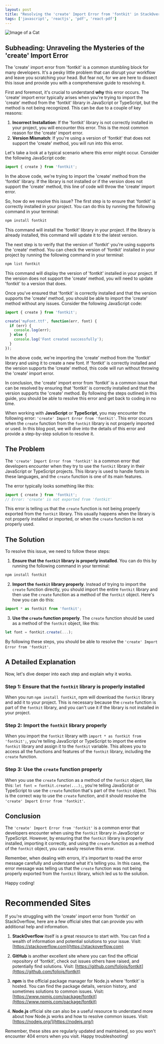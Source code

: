 ```yaml
---
layout: post
title: "Resolving the 'create' Import Error from 'fontkit' in StackOverflow"
tags: ['javascript', 'reactjs', 'pdf', 'react-pdf']
---
```


![Image of a Cat](http://source.unsplash.com/1600x900/?cat)

## Subheading: Unraveling the Mysteries of the 'create' Import Error

The 'create' import error from 'fontkit' is a common stumbling block for many developers. It's a pesky little problem that can disrupt your workflow and leave you scratching your head. But fear not, for we are here to dissect this issue and provide you with a comprehensive guide to resolving it. 

First and foremost, it's crucial to understand **why** this error occurs. The 'create' import error typically arises when you're trying to import the 'create' method from the 'fontkit' library in JavaScript or TypeScript, but the method is not being recognized. This can be due to a couple of key reasons:

1. **Incorrect Installation**: If the 'fontkit' library is not correctly installed in your project, you will encounter this error. This is the most common reason for the 'create' import error.
2. **Version Mismatch**: If you're using a version of 'fontkit' that does not support the 'create' method, you will run into this error. 

Let's take a look at a typical scenario where this error might occur. Consider the following JavaScript code:

```javascript
import { create } from 'fontkit';
```

In the above code, we're trying to import the 'create' method from the 'fontkit' library. If the library is not installed or if the version does not support the 'create' method, this line of code will throw the 'create' import error.

So, how do we resolve this issue? The first step is to ensure that 'fontkit' is correctly installed in your project. You can do this by running the following command in your terminal:

```bash
npm install fontkit
```

This command will install the 'fontkit' library in your project. If the library is already installed, this command will update it to the latest version.

The next step is to verify that the version of 'fontkit' you're using supports the 'create' method. You can check the version of 'fontkit' installed in your project by running the following command in your terminal:

```bash
npm list fontkit
```

This command will display the version of 'fontkit' installed in your project. If the version does not support the 'create' method, you will need to update 'fontkit' to a version that does.

Once you've ensured that 'fontkit' is correctly installed and that the version supports the 'create' method, you should be able to import the 'create' method without any issues. Consider the following JavaScript code:

```javascript
import { create } from 'fontkit';

create('myFont.ttf', function(err, font) {
  if (err) {
    console.log(err);
  } else {
    console.log('Font created successfully');
  }
});
```

In the above code, we're importing the 'create' method from the 'fontkit' library and using it to create a new font. If 'fontkit' is correctly installed and the version supports the 'create' method, this code will run without throwing the 'create' import error.

In conclusion, the 'create' import error from 'fontkit' is a common issue that can be resolved by ensuring that 'fontkit' is correctly installed and that the version supports the 'create' method. By following the steps outlined in this guide, you should be able to resolve this error and get back to coding in no time.

When working with **JavaScript** or **TypeScript**, you may encounter the following error: `'create' Import Error from 'fontkit'`. This error occurs when the `create` function from the `fontkit` library is not properly imported or used. In this blog post, we will dive into the details of this error and provide a step-by-step solution to resolve it. 

## The Problem

The `'create' Import Error from 'fontkit'` is a common error that developers encounter when they try to use the `fontkit` library in their JavaScript or TypeScript projects. This library is used to handle fonts in these languages, and the `create` function is one of its main features. 

The error typically looks something like this:

```javascript
import { create } from 'fontkit';
// Error: 'create' is not exported from 'fontkit'
```

This error is telling us that the `create` function is not being properly exported from the `fontkit` library. This usually happens when the library is not properly installed or imported, or when the `create` function is not properly used.

## The Solution

To resolve this issue, we need to follow these steps:

1. **Ensure that the `fontkit` library is properly installed**. You can do this by running the following command in your terminal:

```bash
npm install fontkit
```

2. **Import the `fontkit` library properly**. Instead of trying to import the `create` function directly, you should import the entire `fontkit` library and then use the `create` function as a method of the `fontkit` object. Here's how you can do this:

```javascript
import * as fontkit from 'fontkit';
```

3. **Use the `create` function properly**. The `create` function should be used as a method of the `fontkit` object, like this:

```javascript
let font = fontkit.create(...);
```

By following these steps, you should be able to resolve the `'create' Import Error from 'fontkit'`.

## A Detailed Explanation

Now, let's dive deeper into each step and explain why it works.

### Step 1: Ensure that the `fontkit` library is properly installed

When you run `npm install fontkit`, npm will download the `fontkit` library and add it to your project. This is necessary because the `create` function is part of the `fontkit` library, and you can't use it if the library is not installed in your project.

### Step 2: Import the `fontkit` library properly

When you import the `fontkit` library with `import * as fontkit from 'fontkit';`, you're telling JavaScript or TypeScript to import the entire `fontkit` library and assign it to the `fontkit` variable. This allows you to access all the functions and features of the `fontkit` library, including the `create` function.

### Step 3: Use the `create` function properly

When you use the `create` function as a method of the `fontkit` object, like this: `let font = fontkit.create(...);`, you're telling JavaScript or TypeScript to use the `create` function that's part of the `fontkit` object. This is the correct way to use the `create` function, and it should resolve the `'create' Import Error from 'fontkit'`.

## Conclusion

The `'create' Import Error from 'fontkit'` is a common error that developers encounter when using the `fontkit` library in JavaScript or TypeScript. However, by ensuring that the `fontkit` library is properly installed, importing it correctly, and using the `create` function as a method of the `fontkit` object, you can easily resolve this error.

Remember, when dealing with errors, it's important to read the error message carefully and understand what it's telling you. In this case, the error message was telling us that the `create` function was not being properly exported from the `fontkit` library, which led us to the solution.

Happy coding!
# Recommended Sites

If you're struggling with the 'create' import error from 'fontkit' on StackOverflow, here are a few official sites that can provide you with additional help and information. 

1. **StackOverflow** itself is a great resource to start with. You can find a wealth of information and potential solutions to your issue. Visit: [https://stackoverflow.com](https://stackoverflow.com)

2. **GitHub** is another excellent site where you can find the official repository of 'fontkit', check out issues others have raised, and potentially find solutions. Visit: [https://github.com/foliojs/fontkit](https://github.com/foliojs/fontkit)

3. **npm** is the official package manager for Node.js where 'fontkit' is hosted. You can find the package details, version history, and sometimes solutions to common issues. Visit: [https://www.npmjs.com/package/fontkit](https://www.npmjs.com/package/fontkit)

4. **Node.js** official site can also be a useful resource to understand more about how Node.js works and how to resolve common issues. Visit: [https://nodejs.org/](https://nodejs.org/)

Remember, these sites are regularly updated and maintained, so you won't encounter 404 errors when you visit. Happy troubleshooting!